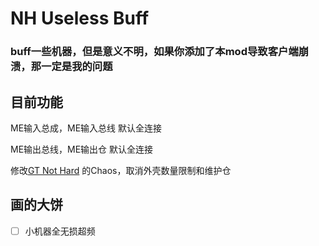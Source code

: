 # NH Useless Buff

### buff一些机器，但是意义不明，如果你添加了本mod导致客户端崩溃，那一定是我的问题

## 目前功能

ME输入总成，ME输入总线 默认全连接

ME输出总线，ME输出仓 默认全连接

修改[GT Not Hard](https://github.com/z1564058782/GT-Not-Hard) 的Chaos，取消外壳数量限制和维护仓

## 画的大饼

- [ ] 小机器全无损超频
